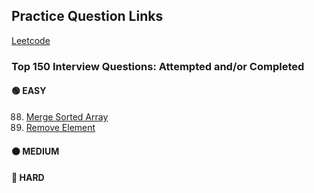 ## Practice Question Links 

[Leetcode](https://leetcode.com/studyplan/top-interview-150/)   

### Top 150 Interview Questions: Attempted and/or Completed    

#### 🟢 EASY  
88. [Merge Sorted Array](https://leetcode.com/problems/merge-sorted-array/description/)  
27. [Remove Element](https://leetcode.com/problems/remove-element/description/)

#### 🟠 MEDIUM  

#### 🔴 HARD  
